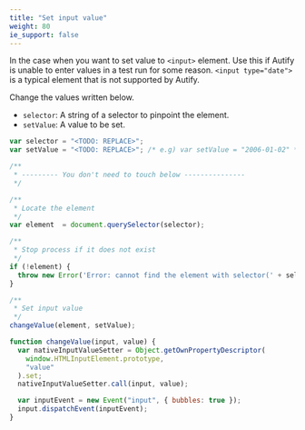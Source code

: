 ```yaml
---
title: "Set input value"
weight: 80
ie_support: false
---
```


In the case when you want to set value to `<input>` element.
Use this if Autify is unable to enter values in a test run for some reason.
`<input type="date">` is a typical element that is not supported by Autify.

Change the values written below.

- `selector`: A string of a selector to pinpoint the element.
- `setValue`: A value to be set.

```js
var selector = "<TODO: REPLACE>";
var setValue = "<TODO: REPLACE>"; /* e.g) var setValue = "2006-01-02" */

/**
 * --------- You don't need to touch below ---------------
 */

/**
 * Locate the element
 */
var element  = document.querySelector(selector);

/**
 * Stop process if it does not exist
 */
if (!element) {
  throw new Error('Error: cannot find the element with selector(' + selector + ').');
}

/**
 * Set input value
 */
changeValue(element, setValue);

function changeValue(input, value) {
  var nativeInputValueSetter = Object.getOwnPropertyDescriptor(
    window.HTMLInputElement.prototype,
    "value"
  ).set;
  nativeInputValueSetter.call(input, value);

  var inputEvent = new Event("input", { bubbles: true });
  input.dispatchEvent(inputEvent);
}
```
